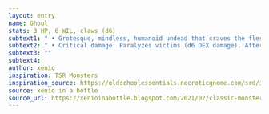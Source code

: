 ```yaml
---
layout: entry 
name: Ghoul
stats: 3 HP, 6 WIL, claws (d6)
subtext1: " • Grotesque, mindless, humanoid undead that craves the flesh of the living. Frequently found in large groups."
subtext2: " • Critical damage: Paralyzes victims (d6 DEX damage). After paralyzing a victim, it moves to another target."
subtext3: ""
subtext4: 
author: xenio
inspiration: TSR Monsters
inspiration_source: https://oldschoolessentials.necroticgnome.com/srd/index.php/Monster_Descriptions
source: xenio in a bottle
source_url: https://xenioinabottle.blogspot.com/2021/02/classic-monsters-for-cairnito-part-1.html
---
```

